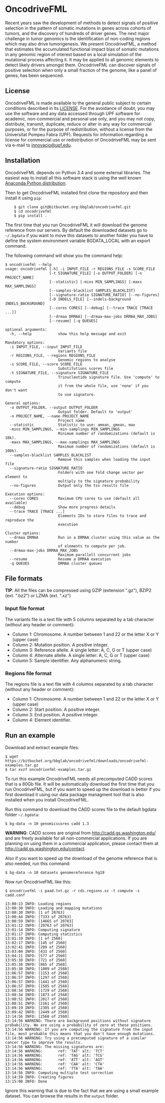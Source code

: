 # OncodriveFML #

Recent years saw the development of methods to detect signals of positive selection in the pattern of somatic mutations in genes across cohorts of tumors, and the discovery of hundreds of driver genes. The next major challenge in tumor genomics is the identification of non-coding regions which may also drive tumorigenesis. We present OncodriveFML, a method that estimates the accumulated functional impact bias of somatic mutations in any genomic region of interest based on a local simulation of the mutational process affecting it. It may be applied to all genomic elements to detect likely drivers amongst them. OncodriveFML can discover signals of positive selection when only a small fraction of the genome, like a panel of genes, has been sequenced.

## License ##
OncodriveFML is made available to the general public subject to certain conditions described in its [LICENSE](LICENSE). For the avoidance of doubt, you may use the software and any data accessed through UPF software for academic, non-commercial and personal use only, and you may not copy, distribute, transmit, duplicate, reduce or alter in any way for commercial purposes, or for the purpose of redistribution, without a license from the Universitat Pompeu Fabra (UPF). Requests for information regarding a license for commercial use or redistribution of OncodriveFML may be sent via e-mail to innovacio@upf.edu.

## Installation ##

OncodriveFML depends on Python 3.4 and some external libraries. The easiest way to install all this software stack is using the well known [Anaconda Python distribution](http://continuum.io/downloads).

Then to get OncodriveFML installed first clone the repository and then install it using ``pip``:

        $ git clone git@bitbucket.org:bbglab/oncodrivefml.git
        $ cd oncodrivefml
        $ pip install .

The first time that you run OncodriveFML it will download the genome reference from our servers. By default the downloaded datasets go to ``~/.bgdata`` if you want to move this datasets to another folder you have to define the system environment variable BGDATA_LOCAL with an export command. 

The following command will show you the command help:

	$ oncodrivefml --help
    usage: oncodrivefml [-h] -i INPUT_FILE -r REGIONS_FILE -s SCORE_FILE
                        [-t SIGNATURE_FILE] [-o OUTPUT_FOLDER] [-n PROJECT_NAME]
                        [--statistic] [-mins MIN_SAMPLINGS] [-maxs MAX_SAMPLINGS]
                        [--samples-blacklist SAMPLES_BLACKLIST]
                        [--signature-ratio SIGNATURE_RATIO] [--no-figures]
                        [-D INDELS_FILE] [--indels-background INDELS_BACKGROUND]
                        [--cores CORES] [--debug] [--trace TRACE [TRACE ...]]
                        [--drmaa DRMAA] [--drmaa-max-jobs DRMAA_MAX_JOBS]
                        [--resume] [-q QUEUES]
    
    optional arguments:
      -h, --help            show this help message and exit
    
    Mandatory options:
      -i INPUT_FILE, --input INPUT_FILE
                            Variants file
      -r REGIONS_FILE, --regions REGIONS_FILE
                            Genomic regions to analyse
      -s SCORE_FILE, --score SCORE_FILE
                            Substitutions scores file
      -t SIGNATURE_FILE, --signature SIGNATURE_FILE
                            Trinucleotide signature file. Use 'compute' to compute
                            it from the whole file, use 'none' if you don't want
                            to use signature.
    
    General options:
      -o OUTPUT_FOLDER, --output OUTPUT_FOLDER
                            Output folder. Default to 'output'
      -n PROJECT_NAME, --name PROJECT_NAME
                            Project name
      --statistic           Statistic to use: amean, gmean, max
      -mins MIN_SAMPLINGS, --min-samplings MIN_SAMPLINGS
                            Minimum number of randomizations (default is 10k).
      -maxs MAX_SAMPLINGS, --max-samplings MAX_SAMPLINGS
                            Maximum number of randomizations (default is 100k).
      --samples-blacklist SAMPLES_BLACKLIST
                            Remove this samples when loading the input file
      --signature-ratio SIGNATURE_RATIO
                            Folders with one fold change vector per element to
                            multiply to the signature probability
      --no-figures          Output only the tsv results file
    
    Execution options:
      --cores CORES         Maximum CPU cores to use (default all available)
      --debug               Show more progress details
      --trace TRACE [TRACE ...]
                            Elements IDs to store files to trace and reproduce the
                            execution
    
    Cluster options:
      --drmaa DRMAA         Run in a DRMAA cluster using this value as the number
                            of elements to compute per job.
      --drmaa-max-jobs DRMAA_MAX_JOBS
                            Maximum parallell concurrent jobs
      --resume              Resume a DRMAA execution
      -q QUEUES             DRMAA cluster queues
      
## File formats ##

**TIP**:  All the files can be compressed using GZIP (extension ".gz"), BZIP2 (ext. ".bz2") or LZMA (ext. ".xz")

### Input file format ###

The variants file is a text file with 5 columns separated by a tab character (without any header or comment):

* Column 1: Chromosome. A number between 1 and 22 or the letter X or Y (upper case)
* Column 2: Mutation position. A positive integer.
* Column 3: Reference allelle. A single letter: A, C, G or T (upper case)
* Column 4: Alternate allelle. A single letter: A, C, G or T (upper case)
* Column 5: Sample identifier. Any alphanumeric string.
      
### Regions file format ###

The regions file is a text file with 4 columns separated by a tab character (without any header or comment):

* Column 1: Chromosome. A number between 1 and 22 or the letter X or Y (upper case)
* Column 2: Start position. A positive integer.
* Column 3: End position. A positive integer.
* Column 4: Element identifier.

## Run an example ##

Download and extract example files:

    $ wget https://bitbucket.org/bbglab/oncodrivefml/downloads/oncodrivefml-examples.tar.gz
    $ tar xvzf oncodrivefml-examples.tar.gz
    
To run this example OncodriveFML needs all precomputed CADD scores that is a 80Gb file. It will be 
automatically download the first time that you run OncodriveFML, but if you want to speed up the download is better
if you first download it using our data package managment tool that is also installed when you install OncodriveFML.

Run this command to download the CADD scores file to the default bgdata folder `~/.bgdata`:
 
    $ bg-data -n 10 genomicscores cadd 1.3
    
**WARNING**:  CADD scores are original from http://cadd.gs.washington.edu/ and are freely available 
for all non-commercial applications. If you are planning on using them in a commercial application, please 
contact them at http://cadd.gs.washington.edu/contact. 

Also if you want to speed up the download of the genome reference that is also needed, run this command:

    $ bg-data -n 10 datasets genomereference hg19

Now run OncodriveFML like this:

    $ oncodrivefml -i paad.txt.gz -r cds.regions.xz -t compute -s cadd.conf
    
    13:00:13 INFO: Loading regions
    13:00:30 INFO: Loading and mapping mutations
    13:00:30 INFO: [1 of 20763]
    13:00:44 INFO: [7333 of 20763]
    13:00:59 INFO: [14665 of 20763]
    13:01:12 INFO: [20763 of 20763]
    13:01:14 INFO: Computing signature
    13:01:17 INFO: Computing statistics
    13:01:19 INFO: [1 of 2560]
    13:02:17 INFO: [145 of 2560]
    13:02:41 INFO: [289 of 2560]
    13:03:04 INFO: [433 of 2560]
    13:04:11 INFO: [577 of 2560]
    13:05:38 INFO: [721 of 2560]
    13:05:38 INFO: [865 of 2560]
    13:05:38 INFO: [1009 of 2560]
    13:06:57 INFO: [1153 of 2560]
    13:06:57 INFO: [1297 of 2560]
    13:06:57 INFO: [1441 of 2560]
    13:06:57 INFO: [1585 of 2560]
    13:08:34 INFO: [1729 of 2560]
    13:08:34 INFO: [1873 of 2560]
    13:08:51 INFO: [2017 of 2560]
    13:08:51 INFO: [2161 of 2560]
    13:09:19 INFO: [2305 of 2560]
    13:09:42 INFO: [2449 of 2560]
    13:14:56 INFO: [2560 of 2560]
    13:14:56 WARNING: There are background positions without signature probability. We are using a probability of zero at these positions.
    13:14:56 WARNING: If you are computing the signature from the input file, most probable this means that you don't have enough mutations.
    13:14:56 WARNING: Try using a precomputed signature of a similar cancer type to improve the results.
    13:14:56 WARNING: The missing signatures are:
    13:14:56 WARNING:       ref: 'TAT' alt: 'TCT'
    13:14:56 WARNING:       ref: 'TAG' alt: 'TCG'
    13:14:56 WARNING:       ref: 'ATT' alt: 'AGT'
    13:14:56 WARNING:       ref: 'CAA' alt: 'CTA'
    13:14:56 WARNING:       ref: 'TTA' alt: 'TAA'
    13:14:56 INFO: Computing multiple test correction
    13:14:59 INFO: Creating figures
    13:15:08 INFO: Done
    
Ignore this warning that is due to the fact that we are using a small example dataset. You can browse the results in the `output` folder.